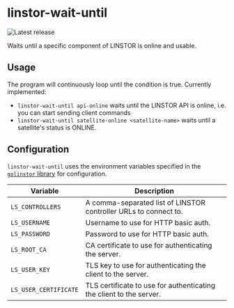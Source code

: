 # linstor-wait-until

![Latest release](https://img.shields.io/github/v/release/linbit/linstor-wait-until)

Waits until a specific component of LINSTOR is online and usable.

## Usage

The program will continuously loop until the condition is true. Currently implemented:

* `linstor-wait-until api-online` waits until the LINSTOR API is online, i.e. you can start sending client commands
* `linstor-wait-until satellite-online <satellite-name>` waits until a satellite's status is ONLINE.

## Configuration

`linstor-wait-until` uses the environment variables specified in the [`golinstor` library](https://pkg.go.dev/github.com/LINBIT/golinstor/client#NewClient)
for configuration.

| Variable              | Description                                                         |
|-----------------------|---------------------------------------------------------------------|
| `LS_CONTROLLERS`      | A comma-separated list of LINSTOR controller URLs to connect to.    |
| `LS_USERNAME`         | Username to use for HTTP basic auth.                                |
| `LS_PASSWORD`         | Password to use for HTTP basic auth.                                |
| `LS_ROOT_CA`          | CA certificate to use for authenticating the server.                |
| `LS_USER_KEY`         | TLS key to use for authenticating the client to the server.         |
| `LS_USER_CERTIFICATE` | TLS certificate to use for authenticating the client to the server. |
